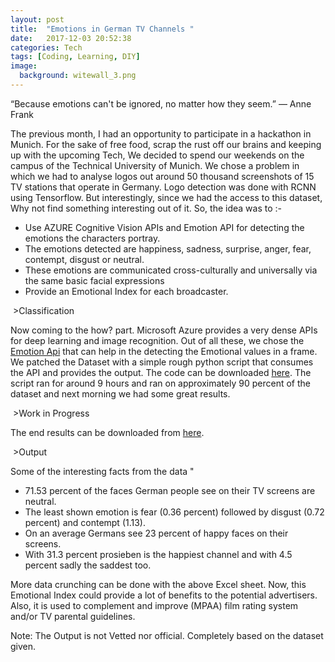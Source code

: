 ```yaml
---
layout: post
title:  "Emotions in German TV Channels "
date:   2017-12-03 20:52:38
categories: Tech
tags: [Coding, Learning, DIY]
image:
  background: witewall_3.png
---
```

“Because emotions can't be ignored, no matter how they seem.”  ― Anne Frank

The previous month, I had an opportunity to participate in a hackathon in Munich. For the sake of free food, scrap the rust off our brains and keeping up with the upcoming Tech, We decided to spend our weekends on the campus of the Technical University of Munich.
We chose a problem in which we had to analyse logos out around 50 thousand screenshots of 15 TV stations that operate in Germany.
Logo detection was done with RCNN using Tensorflow. But interestingly, since we had the access to this dataset, Why not find something interesting out of it.
So, the idea was to :-

- Use AZURE Cognitive Vision APIs and Emotion API for detecting the emotions the characters portray. 
- The emotions detected are happiness, sadness, surprise, anger, fear, contempt, disgust or neutral. 
- These emotions are communicated cross-culturally and universally via the same basic facial expressions
- Provide an Emotional Index for each broadcaster.

<img src="https://i.imgur.com/LgJSI4K.jpg" alt="">
>Classification

Now coming to the how? part. Microsoft Azure provides a very dense APIs for deep learning and image recognition. Out of all these, we chose the [Emotion Api](https://azure.microsoft.com/en-us/services/cognitive-services/emotion/) that can help in the detecting the Emotional values in a frame.
We patched the Dataset with a simple rough python script that consumes the API and provides the output. The code can be downloaded  [here](https://github.com/yogeshmpandey/Scripts/blob/master/hackathon_nov_munich.py).
The script ran for around 9 hours and ran on approximately 90 percent of the dataset and next morning we had some great results.


<img src="https://i.imgur.com/WEkjhbV.jpg" alt="">
>Work in Progress

The end results can be downloaded from [here](https://goo.gl/W551AN).

<img src="https://i.imgur.com/FgZppik.png" alt="">
>Output

Some of the interesting facts from the data "
- 71.53 percent of the faces German people see on their TV screens are neutral.
- The least shown emotion is fear (0.36 percent) followed by disgust (0.72 percent) and contempt (1.13).
- On an average Germans see 23 percent of happy faces on their screens.
- With 31.3 percent prosieben is the happiest channel and with 4.5 percent sadly the saddest too.

More data crunching can be done with the above Excel sheet.
Now, this Emotional Index could provide a lot of benefits to the potential advertisers. Also, it is used to complement and improve (MPAA) film rating system and/or TV parental guidelines.

Note: The Output is not Vetted nor official. Completely based on the dataset given.
